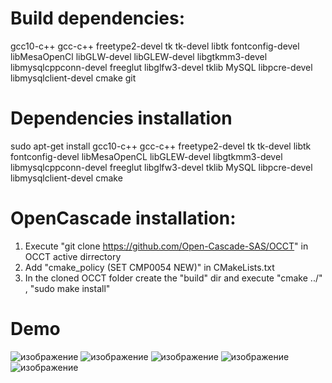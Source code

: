 # Build dependencies:
gcc10-c++
gcc-c++
freetype2-devel
tk
tk-devel
libtk
fontconfig-devel
libMesaOpenCl
libGLW-devel
libGLEW-devel
libgtkmm3-devel
libmysqlcppconn-devel
freeglut
libglfw3-devel
tklib
MySQL
libpcre-devel
libmysqlclient-devel
cmake
git

# Dependencies installation
sudo apt-get install gcc10-c++ gcc-c++ freetype2-devel tk tk-devel libtk fontconfig-devel libMesaOpenCL libGLEW-devel libgtkmm3-devel libmysqlcppconn-devel freeglut libglfw3-devel tklib MySQL libpcre-devel libmysqlclient-devel cmake

# OpenCascade installation:
1. Execute "git clone https://github.com/Open-Cascade-SAS/OCCT" in OCCT active dirrectory
2. Add "cmake_policy (SET CMP0054 NEW)" in CMakeLists.txt
3. In the cloned OCCT folder create the "build" dir and execute "cmake ../" , "sudo make install"

# Demo
![изображение](https://github.com/XoDefender/XTouch/assets/90552397/9b154f22-515c-4d9a-aaf3-588c2aa525e2)
![изображение](https://github.com/XoDefender/XTouch/assets/90552397/a1b5379d-b2c8-429d-9889-5985ac744c5d)
![изображение](https://github.com/XoDefender/XTouch/assets/90552397/4a90c463-ff81-477a-9fe0-6e1530d8691f)
![изображение](https://github.com/XoDefender/XTouch/assets/90552397/89fb5a25-7516-4dbf-b213-b870332ca88b)
![изображение](https://github.com/XoDefender/XTouch/assets/90552397/d1b60d89-0252-4e59-80dc-cdf57e1b222f)
